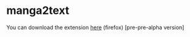 # manga2text

You can download the extension [here](https://addons.mozilla.org/en-US/firefox/addon/manga2text/) (firefox) [pre-pre-alpha version]
